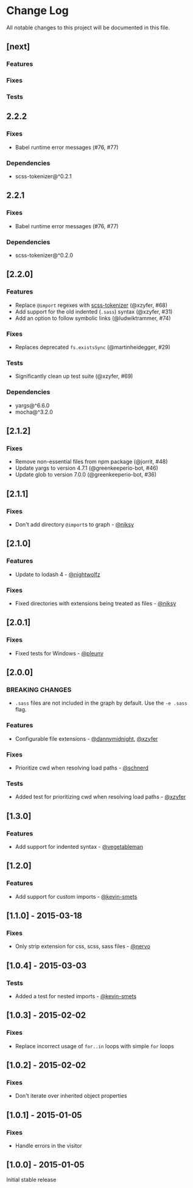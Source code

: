 # Change Log
All notable changes to this project will be documented in this file.

## [next]
### Features

### Fixes

### Tests

## 2.2.2
### Fixes

- Babel runtime error messages (#76, #77)

### Dependencies

- scss-tokenizer@^0.2.1

## 2.2.1
### Fixes

- Babel runtime error messages (#76, #77)

### Dependencies

- scss-tokenizer@^0.2.0

## [2.2.0]
### Features

- Replace `@import` regexes with [scss-tokenizer](https://www.npmjs.com/package/scss-tokenizer) (@xzyfer, #68)
- Add support for the old indented (`.sass`) syntax (@xzyfer, #31)
- Add an option to follow symbolic links (@ludwiktrammer, #74)

### Fixes

- Replaces deprecated `fs.existsSync` (@martinheidegger, #29)

### Tests

- Significantly clean up test suite (@xzyfer, #69)

### Dependencies

- yargs@^6.6.0
- mocha@^3.2.0

## [2.1.2]
### Fixes

- Remove non-essential files from npm package (@jorrit, #48)
- Update yargs to version 4.7.1 (@greenkeeperio-bot, #46)
- Update glob to version 7.0.0 (@greenkeeperio-bot, #36)

## [2.1.1]
### Fixes

- Don't add directory `@import`s to graph - [@niksy](https://github.com/niksy)

## [2.1.0]
### Features

- Update to lodash 4 - [@nightwolfz](https://github.com/nightwolfz)

### Fixes

- Fixed directories with extensions being treated as files - [@niksy](https://github.com/niksy)

## [2.0.1]
### Fixes
- Fixed tests for Windows - [@pleunv](https://github.com/pleunv)

## [2.0.0]
### BREAKING CHANGES
- `.sass` files are not included in the graph by default. Use the `-e .sass` flag.

### Features
- Configurable file extensions - [@dannymidnight](https://github.com/dannymidnight), [@xzyfer](https://github.com/xzyfer)

### Fixes
- Prioritize cwd when resolving load paths - [@schnerd](https://github.com/schnerd)

### Tests
- Added test for prioritizing cwd when resolving load paths - [@xzyfer](https://github.com/xzyfer)

## [1.3.0]
### Features
- Add support for indented syntax - [@vegetableman](https://github.com/vegetableman)

## [1.2.0]
### Features
- Add support for custom imports - [@kevin-smets](https://github.com/kevin-smets)

## [1.1.0] - 2015-03-18
### Fixes
- Only strip extension for css, scss, sass files - [@nervo](https://github.com/nervo)

## [1.0.4] - 2015-03-03
### Tests
- Added a test for nested imports - [@kevin-smets](https://github.com/kevin-smets)

## [1.0.3] - 2015-02-02
### Fixes
- Replace incorrect usage of `for..in` loops with simple `for` loops

## [1.0.2] - 2015-02-02
### Fixes
- Don't iterate over inherited object properties

## [1.0.1] - 2015-01-05
### Fixes
- Handle errors in the visitor

## [1.0.0] - 2015-01-05

Initial stable release
